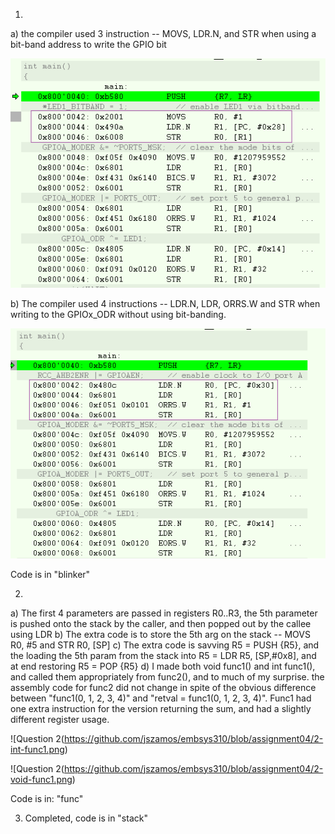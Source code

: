 1.
a)  the compiler used 3 instruction -- MOVS, LDR.N, and STR when using a bit-band address to write the GPIO bit

![Question 1a](https://github.com/jszamos/embsys310/blob/assignment04/1-bitband.png)

b)  The compiler used 4 instructions -- LDR.N, LDR, ORRS.W and STR when writing to the GPIOx_ODR without using bit-banding.

![Question 1b-](https://github.com/jszamos/embsys310/blob/assignment04/1-gpio.png)

Code is in "blinker"

2.
a) The first 4 parameters are passed in registers R0..R3, the 5th parameter is pushed onto the stack by the caller, and then popped out by the callee using LDR
b) The extra code is to store the 5th arg on the stack -- MOVS  R0, #5 and STR R0, [SP]
c) The extra code is savving R5 = PUSH {R5}, and the loading the 5th param from the stack into R5 = LDR   R5, [SP,#0x8], and at end restoring R5 = POP  {R5}
d) I made both void func1() and int func1(), and called them appropriately from func2(), and to much of my surprise. the assembly code for func2 did not change in spite of the obvious difference between  "func1(0, 1, 2, 3, 4)" and "retval = func1(0, 1, 2, 3, 4)".   Func1 had one extra instruction for the version returning the sum, and had a slightly different register usage. 

![Question 2(https://github.com/jszamos/embsys310/blob/assignment04/2-int-func1.png)

![Question 2(https://github.com/jszamos/embsys310/blob/assignment04/2-void-func1.png)

Code is in: "func"

3. Completed, code is in "stack"
